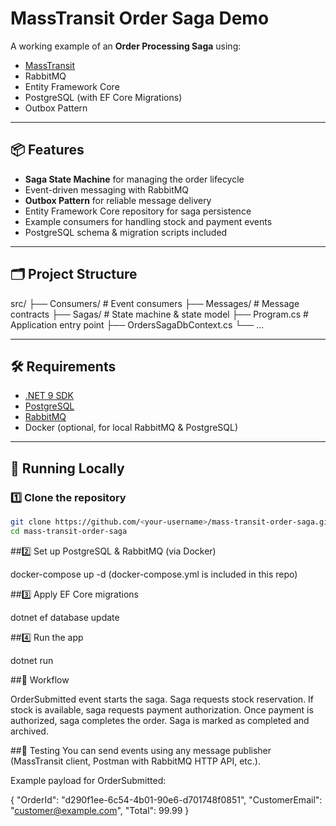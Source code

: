# MassTransit Order Saga Demo

A working example of an **Order Processing Saga** using:
- [MassTransit](https://masstransit-project.com/)
- RabbitMQ
- Entity Framework Core
- PostgreSQL (with EF Core Migrations)
- Outbox Pattern

---

## 📦 Features
- **Saga State Machine** for managing the order lifecycle
- Event-driven messaging with RabbitMQ
- **Outbox Pattern** for reliable message delivery
- Entity Framework Core repository for saga persistence
- Example consumers for handling stock and payment events
- PostgreSQL schema & migration scripts included

---

## 🗂 Project Structure
src/
├── Consumers/ # Event consumers
├── Messages/ # Message contracts
├── Sagas/ # State machine & state model
├── Program.cs # Application entry point
├── OrdersSagaDbContext.cs
└── ...

---

## 🛠 Requirements
- [.NET 9 SDK](https://dotnet.microsoft.com/en-us/download)
- [PostgreSQL](https://www.postgresql.org/)  
- [RabbitMQ](https://www.rabbitmq.com/)  
- Docker (optional, for local RabbitMQ & PostgreSQL)

---

## 🚀 Running Locally

### 1️⃣ Clone the repository
```bash
git clone https://github.com/<your-username>/mass-transit-order-saga.git
cd mass-transit-order-saga
```

##2️⃣ Set up PostgreSQL & RabbitMQ (via Docker)

docker-compose up -d
(docker-compose.yml is included in this repo)

##3️⃣ Apply EF Core migrations

dotnet ef database update

##4️⃣ Run the app

dotnet run

##🔄 Workflow

OrderSubmitted event starts the saga.
Saga requests stock reservation.
If stock is available, saga requests payment authorization.
Once payment is authorized, saga completes the order.
Saga is marked as completed and archived.

##🧪 Testing
You can send events using any message publisher (MassTransit client, Postman with RabbitMQ HTTP API, etc.).

Example payload for OrderSubmitted:

{
  "OrderId": "d290f1ee-6c54-4b01-90e6-d701748f0851",
  "CustomerEmail": "customer@example.com",
  "Total": 99.99
}
